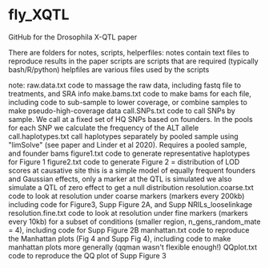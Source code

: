 # fly_XQTL
GitHub for the Drosophila X-QTL paper

There are folders for notes, scripts, helperfiles:
  notes contain text files to reproduce results in the paper
  scripts are scripts that are required (typically bash/R/python)
  helpfiles are various files used by the scripts
  
note:
  raw.data.txt
    code to massage the raw data, including fastq file to treatments, and SRA info
  make.bams.txt
    code to make bams for each file, including code to sub-sample to lower coverage, or combine samples to make pseudo-high-coverage data
  call.SNPs.txt
    code to call SNPs by sample.  We call at a fixed set of HQ SNPs based on founders. In the pools for each SNP we calculate the frequency of the ALT allele
  call.haplotypes.txt
    call haplotypes separately by pooled sample using "limSolve" (see paper and Linder et al 2020).  Requires a pooled sample, and founder bams
  figure1.txt
    code to generate representative haplotypes for Figure 1
  figure2.txt
    code to generate Figure 2 = distribution of LOD scores at causative site
    this is a simple model of equally frequent founders and Gaussian effects, only a marker at the QTL is simulated
    we also simulate a QTL of zero effect to get a null distribution
  resolution.coarse.txt
    code to look at resolution under coarse markers (markers every 200kb) including code for
      Figure3, Supp Figure 2A, and Supp NRILs_looselinkage
  resolution.fine.txt
    code to look at resolution under fine markers (markers every 10kb) for a subset of conditions (smaller region, n_gens_random_mate = 4), including code for
      Supp Figure 2B
  manhattan.txt
    code to reproduce the Manhattan plots (Fig 4 and Supp Fig 4), including code to make manhattan plots more generally (qqman wasn't flexible enough!)
  QQplot.txt
    code to reproduce the QQ plot of Supp Figure 3

